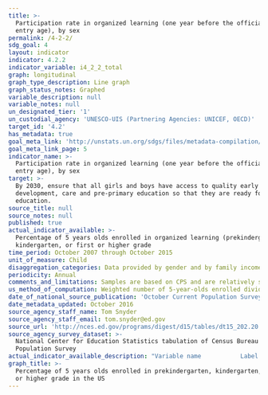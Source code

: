 ```yaml
---
title: >-
  Participation rate in organized learning (one year before the official primary
  entry age), by sex
permalink: /4-2-2/
sdg_goal: 4
layout: indicator
indicator: 4.2.2
indicator_variable: i4_2_2_total
graph: longitudinal
graph_type_description: Line graph
graph_status_notes: Graphed
variable_description: null
variable_notes: null
un_designated_tier: '1'
un_custodial_agency: 'UNESCO-UIS (Partnering Agencies: UNICEF, OECD)'
target_id: '4.2'
has_metadata: true
goal_meta_link: 'http://unstats.un.org/sdgs/files/metadata-compilation/Metadata-Goal-4.pdf'
goal_meta_link_page: 5
indicator_name: >-
  Participation rate in organized learning (one year before the official primary
  entry age), by sex
target: >-
  By 2030, ensure that all girls and boys have access to quality early childhood
  development, care and pre-primary education so that they are ready for primary
  education.
source_title: null
source_notes: null
published: true
actual_indicator_available: >-
  Percentage of 5 years olds enrolled in organized learning (prekindergarten,
  kindergarten, or first or higher grade
time_period: October 2007 through October 2015
unit_of_measure: Child
disaggregation_categories: Data provided by gender and by family income quintile (lowest and higest)
periodicity: Annual
comments_and_limitations: Samples are based on CPS and are relatively small.
us_method_of_computation: Weighted number of 5-year-olds enrolled divided by 5-year-old population
date_of_national_source_publication: 'October Current Population Survey, 2007 through 2015'
date_metadata_updated: October 2016
source_agency_staff_name: Tom Snyder
source_agency_staff_email: tom.snyder@ed.gov
source_url: 'http://nces.ed.gov/programs/digest/d15/tables/dt15_202.20.asp?current=yes'
source_agency_survey_dataset: >-
  National Center for Education Statistics tabulation of Census Bureau Current
  Population Survey
actual_indicator_available_description: "Variable name           Label i4_2_2_total\t        Total i4_2_2_male\t            Male i4_2_2_female        \tFemale i4_2_2_q1_low\t        Lowest quintile (Q1) i4_2_2_q2_middle_low\tMiddle low quintile (Q2) i4_2_2_q3_middle\t    Middle quintile (Q3) i4_2_2_q4_middle_high\tMiddle high quintile (Q4) i4_2_2_q5_high\t        Highest quintile (Q5)"
graph_title: >-
  Percentage of 5 years olds enrolled in prekindergarten, kindergarten, or first
  or higher grade in the US
---
```

